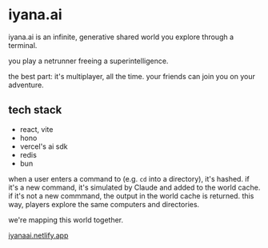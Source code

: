 # iyana.ai

iyana.ai is an infinite, generative shared world you explore through a terminal.

you play a netrunner freeing a superintelligence. 

the best part: it's multiplayer, all the time. your friends can join you on your adventure.

## tech stack

- react, vite
- hono
- vercel's ai sdk
- redis
- bun

when a user enters a command to (e.g. `cd` into a directory), it's hashed. if it's a new command, it's simulated by Claude and added to the world cache. if it's not a new commmand, the output in the world cache is returned. this way, players explore the same computers and directories. 

we're mapping this world together.

[iyanaai.netlify.app
](https://iyanai.netlify.app)
